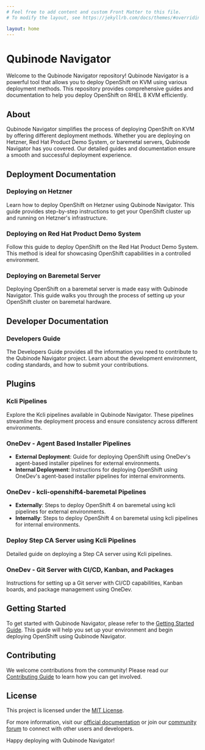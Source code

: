 ```yaml
---
# Feel free to add content and custom Front Matter to this file.
# To modify the layout, see https://jekyllrb.com/docs/themes/#overriding-theme-defaults

layout: home
---
```


# Qubinode Navigator

Welcome to the Qubinode Navigator repository! Qubinode Navigator is a powerful tool that allows you to deploy OpenShift on KVM using various deployment methods. This repository provides comprehensive guides and documentation to help you deploy OpenShift on RHEL 8 KVM efficiently.

## About

Qubinode Navigator simplifies the process of deploying OpenShift on KVM by offering different deployment methods. Whether you are deploying on Hetzner, Red Hat Product Demo System, or baremetal servers, Qubinode Navigator has you covered. Our detailed guides and documentation ensure a smooth and successful deployment experience.

## Deployment Documentation

### Deploying on Hetzner
Learn how to deploy OpenShift on Hetzner using Qubinode Navigator. This guide provides step-by-step instructions to get your OpenShift cluster up and running on Hetzner's infrastructure.

### Deploying on Red Hat Product Demo System
Follow this guide to deploy OpenShift on the Red Hat Product Demo System. This method is ideal for showcasing OpenShift capabilities in a controlled environment.

### Deploying on Baremetal Server
Deploying OpenShift on a baremetal server is made easy with Qubinode Navigator. This guide walks you through the process of setting up your OpenShift cluster on baremetal hardware.

## Developer Documentation

### Developers Guide
The Developers Guide provides all the information you need to contribute to the Qubinode Navigator project. Learn about the development environment, coding standards, and how to submit your contributions.

## Plugins

### Kcli Pipelines
Explore the Kcli pipelines available in Qubinode Navigator. These pipelines streamline the deployment process and ensure consistency across different environments.

### OneDev - Agent Based Installer Pipelines
- **External Deployment**: Guide for deploying OpenShift using OneDev's agent-based installer pipelines for external environments.
- **Internal Deployment**: Instructions for deploying OpenShift using OneDev's agent-based installer pipelines for internal environments.

### OneDev - kcli-openshift4-baremetal Pipelines
- **Externally**: Steps to deploy OpenShift 4 on baremetal using kcli pipelines for external environments.
- **Internally**: Steps to deploy OpenShift 4 on baremetal using kcli pipelines for internal environments.

### Deploy Step CA Server using Kcli Pipelines
Detailed guide on deploying a Step CA server using Kcli pipelines.

### OneDev - Git Server with CI/CD, Kanban, and Packages
Instructions for setting up a Git server with CI/CD capabilities, Kanban boards, and package management using OneDev.

## Getting Started

To get started with Qubinode Navigator, please refer to the [Getting Started Guide](link-to-getting-started-guide). This guide will help you set up your environment and begin deploying OpenShift using Qubinode Navigator.

## Contributing

We welcome contributions from the community! Please read our [Contributing Guide](link-to-contributing-guide) to learn how you can get involved.

## License

This project is licensed under the [MIT License](link-to-license).

For more information, visit our [official documentation](link-to-official-documentation) or join our [community forum](link-to-community-forum) to connect with other users and developers.

Happy deploying with Qubinode Navigator!